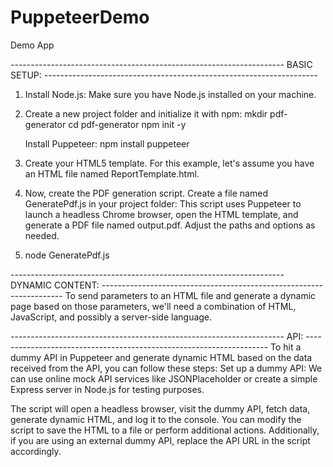 # PuppeteerDemo

Demo App

-------------------------------------------------------------------- BASIC SETUP: -------------------------------------------------------------------- 

1. Install Node.js: Make sure you have Node.js installed on your machine.
2. Create a new project folder and initialize it with npm:
   mkdir pdf-generator
   cd pdf-generator
   npm init -y

   Install Puppeteer:
   npm install puppeteer

3. Create your HTML5 template. For this example, let's assume you have an HTML file named ReportTemplate.html.
4. Now, create the PDF generation script. Create a file named GeneratePdf.js in your project folder:
   This script uses Puppeteer to launch a headless Chrome browser, open the HTML template, and generate a PDF file named output.pdf. Adjust the paths and options as needed.
5. node GeneratePdf.js

-------------------------------------------------------------------- DYNAMIC CONTENT: -------------------------------------------------------------------- 
To send parameters to an HTML file and generate a dynamic page based on those parameters, we'll need a combination of HTML, JavaScript, and possibly a server-side language. 

-------------------------------------------------------------------- API: -------------------------------------------------------------------- 
To hit a dummy API in Puppeteer and generate dynamic HTML based on the data received from the API, you can follow these steps:
Set up a dummy API: We can use online mock API services like JSONPlaceholder or create a simple Express server in Node.js for testing purposes.

The script will open a headless browser, visit the dummy API, fetch data, generate dynamic HTML, and log it to the console. You can modify the script to save the HTML to a file or perform additional actions.
Additionally, if you are using an external dummy API, replace the API URL in the script accordingly.
